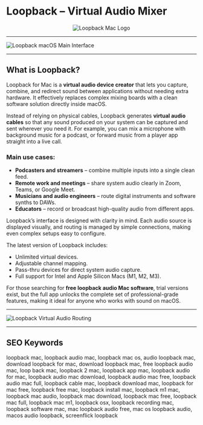 # Loopback – Virtual Audio Mixer 

<div align="center">  
<img src="https://images.icon-icons.com/3053/PNG/512/loopback_macos_bigsur_icon_190021.png" alt="Loopback Mac Logo">  
</div>  

---

![Loopback macOS Main Interface](https://rogueamoeba.com/loopback/images/tour-full.png)

---

## What is Loopback?  

Loopback for Mac is a **virtual audio device creator** that lets you capture, combine, and redirect sound between applications without needing extra hardware. It effectively replaces complex mixing boards with a clean software solution directly inside macOS.  

Instead of relying on physical cables, Loopback generates **virtual audio cables** so that any sound produced on your system can be captured and sent wherever you need it. For example, you can mix a microphone with background music for a podcast, or forward music from a player app straight into a live call.  

### Main use cases:  
- **Podcasters and streamers** – combine multiple inputs into a single clean feed.  
- **Remote work and meetings** – share system audio clearly in Zoom, Teams, or Google Meet.  
- **Musicians and audio engineers** – route digital instruments and software synths to DAWs.  
- **Educators** – record or broadcast high-quality audio from different apps.  

Loopback’s interface is designed with clarity in mind. Each audio source is displayed visually, and routing is managed by simple connections, making even complex setups easy to configure.  

The latest version of Loopback includes:  
- Unlimited virtual devices.  
- Adjustable channel mapping.  
- Pass-thru devices for direct system audio capture.  
- Full support for Intel and Apple Silicon Macs (M1, M2, M3).  

For those searching for **free loopback audio Mac software**, trial versions exist, but the full app unlocks the complete set of professional-grade features, making it ideal for anyone who works with sound on macOS.  

---
  
![Loopback Virtual Audio Routing](https://rogueamoeba.com/loopback/images/tour-passthru-overlay-dark.png)  

---

## SEO Keywords  

loopback mac, loopback audio mac, loopback mac os, audio loopback mac, download loopback for mac, download loopback mac, free loopback audio mac, loop back mac, loopback 2 mac, loopback app mac, loopback audio for mac, loopback audio mac download, loopback audio mac free, loopback audio mac full, loopback cable mac, loopback download mac, loopback for mac free, loopback free mac, loopback install mac, loopback m1 mac, loopback mac audio, loopback mac download, loopback mac free, loopback mac full, loopback mac m1, loopback osx, loopback recording mac, loopback software mac, mac loopback audio free, mac os loopback audio, macos audio loopback, screenflick loopback  
